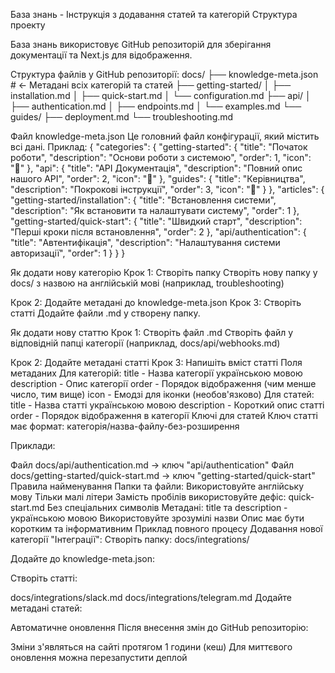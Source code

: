 База знань - Інструкція з додавання статей та категорій
Структура проекту

База знань використовує GitHub репозиторій для зберігання документації та Next.js для відображення.


Структура файлів у GitHub репозиторії:
docs/
├── knowledge-meta.json # ← Метадані всіх категорій та статей
├── getting-started/
│   ├── installation.md
│   ├── quick-start.md
│   └── configuration.md
├── api/
│   ├── authentication.md
│   ├── endpoints.md
│   └── examples.md
└── guides/
    ├── deployment.md
    └── troubleshooting.md
		
Файл knowledge-meta.json
Це головний файл конфігурації, який містить всі дані. Приклад:
{
  "categories": {
    "getting-started": {
      "title": "Початок роботи",
      "description": "Основи роботи з системою",
      "order": 1,
      "icon": "🚀"
    },
    "api": {
      "title": "API Документація",
      "description": "Повний опис нашого API",
      "order": 2,
      "icon": "🔧"
    },
    "guides": {
      "title": "Керівництва",
      "description": "Покрокові інструкції",
      "order": 3,
      "icon": "📖"
    }
  },
  "articles": {
    "getting-started/installation": {
      "title": "Встановлення системи",
      "description": "Як встановити та налаштувати систему",
      "order": 1
    },
    "getting-started/quick-start": {
      "title": "Швидкий старт",
      "description": "Перші кроки після встановлення",
      "order": 2
    },
    "api/authentication": {
      "title": "Автентифікація",
      "description": "Налаштування системи авторизації",
      "order": 1
    }
  }
}


Як додати нову категорію
Крок 1: Створіть папку
Створіть нову папку у docs/ з назвою на англійській мові (наприклад, troubleshooting)

Крок 2: Додайте метадані до knowledge-meta.json
Крок 3: Створіть статті
Додайте файли .md у створену папку.

Як додати нову статтю
Крок 1: Створіть файл .md
Створіть файл у відповідній папці категорії (наприклад, docs/api/webhooks.md)

Крок 2: Додайте метадані статті
Крок 3: Напишіть вміст статті
Поля метаданих
Для категорій:
title - Назва категорії українською мовою
description - Опис категорії
order - Порядок відображення (чим менше число, тим вище)
icon - Емодзі для іконки (необов'язково)
Для статей:
title - Назва статті українською мовою
description - Короткий опис статті
order - Порядок відображення в категорії
Ключі для статей
Ключ статті має формат: категорія/назва-файлу-без-розширення

Приклади:

Файл docs/api/authentication.md → ключ "api/authentication"
Файл docs/getting-started/quick-start.md → ключ "getting-started/quick-start"
Правила найменування
Папки та файли:
Використовуйте англійську мову
Тільки малі літери
Замість пробілів використовуйте дефіс: quick-start.md
Без спеціальних символів
Метадані:
title та description - українською мовою
Використовуйте зрозумілі назви
Опис має бути коротким та інформативним
Приклад повного процесу
Додавання нової категорії "Інтеграції":
Створіть папку: docs/integrations/

Додайте до knowledge-meta.json:

Створіть статті:

docs/integrations/slack.md
docs/integrations/telegram.md
Додайте метадані статей:

Автоматичне оновлення
Після внесення змін до GitHub репозиторію:

Зміни з'являться на сайті протягом 1 години (кеш)
Для миттєвого оновлення можна перезапустити деплой
